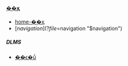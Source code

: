 
#### [��ҳ](?file=home-��ҳ)
- [home-��ҳ](?file=home-��ҳ "home-��ҳ")
- [$navigation](?file=$navigation "$navigation")

##### DLMS
  - [��ϵ�ṹ](?file=001-DLMS/01-��ϵ�ṹ "��ϵ�ṹ")
